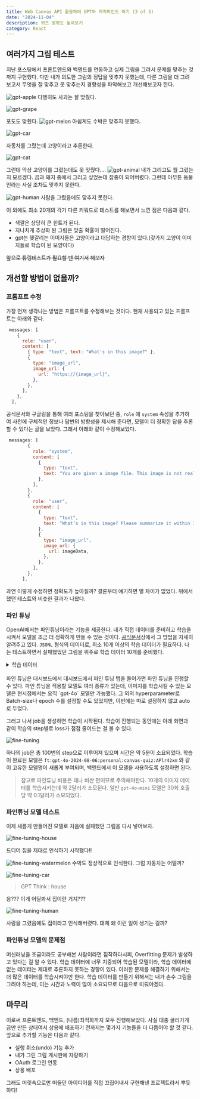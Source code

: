 ```yaml
---
title: Web Canvas API 활용하여 GPT와 캐치마인드 하기 (3 of 3)
date: "2024-11-04"
description: 퀴즈 정확도 높여보기
category: React
---
```


## 여러가지 그림 테스트

지난 포스팅에서 프론트엔드와 백엔드를 연동하고 실제 그림을 그려서 문제를 맞추는 것까지 구현했다. 다만 내가 의도한 그림의 정답을 맞추지 못했는데, 다른 그림을 더 그려보고서 무엇을 잘 맞추고 못 맞추는지 경향성을 파악해보고 개선해보고자 한다.

![gpt-apple](https://github.com/user-attachments/assets/ce60344d-9167-44cd-8a16-4410aead7672)
다행히도 사과는 잘 맞췄다.

![gpt-grape](https://github.com/user-attachments/assets/239257a9-c73e-423d-a829-3d9e67e6e8e8)

포도도 맞췄다.
![gpt-melon](https://github.com/user-attachments/assets/1f4a26b2-008a-45c4-a7f2-fae7fafabfaa)
아쉽게도 수박은 맞추지 못했다.

![gpt-car](https://github.com/user-attachments/assets/3f14367f-d163-4aca-9c0a-0a6ea0a59bcd)

자동차를 그렸는데 고양이라고 추론한다.

![gpt-cat](https://github.com/user-attachments/assets/2f34f76c-af10-4b8f-9cc7-4c6d5d57b77c)

그런데 막상 고양이를 그렸는데도 못 맞췄다....
![gpt-animal](https://github.com/user-attachments/assets/bb6698ab-9cc4-4f9c-af30-be35028c73cf)
내가 그리고도 뭘 그렸는지 모르겠다. 곰과 돼지 중에서 그리고 싶었는데 잡종이 되어버렸다. 그런데 아무튼 동물인라는 사실 조차도 맞추지 못한다.

![gpt-human](https://github.com/user-attachments/assets/9e992cad-877f-4dc4-8426-3a6d036489c0)
사람을 그렸음에도 맞추지 못한다.

이 외에도 최소 20개의 각기 다른 키워드로 테스트를 해보면서 느낀 점은 다음과 같다.

- 색깔은 상당히 큰 힌트가 된다.
- 지나치게 추상화 된 그림은 맞출 확률이 떨어진다.
- gpt는 헷갈리는 이미지들은 고양이라고 대답하는 경향이 있다.(갖가지 고양이 이미지들로 학습이 된 모양이다)

~~앞으로 튜링테스트가 필요할 땐 여기서 해보자~~

## 개선할 방법이 없을까?

### 프롬프트 수정

가장 먼저 생각나는 방법은 프롬프트를 수정해보는 것이다. 현재 사용되고 있는 프롬프트는 아래와 같다.

```js
 messages: [
    {
      role: "user",
      content: [
        { type: "text", text: "What's in this image?" },
        {
          type: "image_url",
          image_url: {
            url: "https://{image_url}",
          },
        },
      ],
    },
  ],
```

공식문서와 구글링을 통해 여러 포스팅을 찾아보던 중, `role` 에 `system` 속성을 추가하여 사전에 구체적인 정보나 답변의 방향성을 제시해 준다면, 모델이 더 정확한 답을 추론할 수 있다는 글을 보았다. 그래서 아래와 같이 수정해보았다.

```js
 messages: [
        {
          role: "system",
          content: [
            {
              type: "text",
              text: "You are given a image file. This image is not real picture. It is a simple drawing, drawn by Canvas API.",
            },
          ],
        },
        {
          role: "user",
          content: [
            {
              type: "text",
              text: "What’s in this image? Please summarize it within 30 characters",
            },
            {
              type: "image_url",
              image_url: {
                url: imageData,
              },
            },
          ],
        },
      ],
```

과연 이렇게 수정하면 정확도가 높아질까? 결론부터 얘기하면 별 차이가 없었다. 위에서 했던 테스트와 비슷한 결과가 나왔다.

### 파인 튜닝

OpenAI에서는 파인튜닝이라는 기능을 제공한다. 내가 직접 데이터를 준비하고 학습을 시켜서 모델을 조금 더 정확하게 만들 수 있는 것이다. [공식문서](https://platform.openai.com/docs/guides/fine-tuning)상에서 그 방법을 자세히 알려주고 있다. `JSONL` 형식의 데이터로, 최소 10개 이상의 학습 데이터가 필요하다. 나는 테스트하면서 실패했었던 그림을 위주로 학습 데이터 10개를 준비했다.

<details> 
<summary>학습 데이터</summary>

_참고로 `JSONL` 형식은 한 줄에 하나의 JSON 객체를 저장하는 텍스트 파일 형식이다. 기존 `JSON`파일과 대비하여 띄어쓰기나 줄바꿈에 민감하므로 주의하자_

```json
{"messages":[{"role":"system","content":"You are given a image file. This image is not real picture. It is a simple drawing, drawn by Canvas API."},{"role":"user","content":"What's in this image? Please summarize it within 30 characters"},{"role":"user","content":[{"type":"image_url","image_url":{"url":"https://github.com/user-attachments/assets/f2526a27-8b8d-4739-8fab-5e587914cca7"}}]},{"role":"assistant","content":"standing human"}]}
{"messages":[{"role":"system","content":"You are given a image file. This image is not real picture. It is a simple drawing, drawn by Canvas API."},{"role":"user","content":"What's in this image? Please summarize it within 30 characters"},{"role":"user","content":[{"type":"image_url","image_url":{"url":"https://github.com/user-attachments/assets/aa9c5a2a-58d7-4fb3-8832-a92bff1595c3"}}]},{"role":"assistant","content":"house"}]}
{"messages":[{"role":"system","content":"You are given a image file. This image is not real picture. It is a simple drawing, drawn by Canvas API."},{"role":"user","content":"What's in this image? Please summarize it within 30 characters"},{"role":"user","content":[{"type":"image_url","image_url":{"url":"https://github.com/user-attachments/assets/13165e76-fe33-4acb-af63-d2e352155da6"}}]},{"role":"assistant","content":"car"}]}
{"messages":[{"role":"system","content":"You are given a image file. This image is not real picture. It is a simple drawing, drawn by Canvas API."},{"role":"user","content":"What's in this image? Please summarize it within 30 characters"},{"role":"user","content":[{"type":"image_url","image_url":{"url":"https://github.com/user-attachments/assets/b50fc398-2aa3-44ad-bc8d-bb265c61d932"}}]},{"role":"assistant","content":"smile face"}]}
{"messages":[{"role":"system","content":"You are given a image file. This image is not real picture. It is a simple drawing, drawn by Canvas API."},{"role":"user","content":"What's in this image? Please summarize it within 30 characters"},{"role":"user","content":[{"type":"image_url","image_url":{"url":"https://github.com/user-attachments/assets/ed2d29e3-343b-4367-bb1d-c1a31bdb4894"}}]},{"role":"assistant","content":"grape"}]}
{"messages":[{"role":"system","content":"You are given a image file. This image is not real picture. It is a simple drawing, drawn by Canvas API."},{"role":"user","content":"What's in this image? Please summarize it within 30 characters"},{"role":"user","content":[{"type":"image_url","image_url":{"url":"https://github.com/user-attachments/assets/f0a0393f-ea8e-4b6b-87d2-56f3a5dbb3f6"}}]},{"role":"assistant","content":"apple"}]}
{"messages":[{"role":"system","content":"You are given a image file. This image is not real picture. It is a simple drawing, drawn by Canvas API."},{"role":"user","content":"What's in this image? Please summarize it within 30 characters"},{"role":"user","content":[{"type":"image_url","image_url":{"url":"https://github.com/user-attachments/assets/4c01e26b-f45c-46ab-9f46-516996974d38"}}]},{"role":"assistant","content":"laptop"}]}
{"messages":[{"role":"system","content":"You are given a image file. This image is not real picture. It is a simple drawing, drawn by Canvas API."},{"role":"user","content":"What's in this image? Please summarize it within 30 characters"},{"role":"user","content":[{"type":"image_url","image_url":{"url":"https://github.com/user-attachments/assets/f96edb43-017b-40f6-aea8-2a4466c73ef7"}}]},{"role":"assistant","content":"watermelon"}]}
{"messages":[{"role":"system","content":"You are given a image file. This image is not real picture. It is a simple drawing, drawn by Canvas API."},{"role":"user","content":"What's in this image? Please summarize it within 30 characters"},{"role":"user","content":[{"type":"image_url","image_url":{"url":"https://github.com/user-attachments/assets/03884c8e-a002-4dda-8e79-3f8daf9588fe"}}]},{"role":"assistant","content":"sword"}]}
{"messages":[{"role":"system","content":"You are given a image file. This image is not real picture. It is a simple drawing, drawn by Canvas API."},{"role":"user","content":"What's in this image? Please summarize it within 30 characters"},{"role":"user","content":[{"type":"image_url","image_url":{"url":"https://github.com/user-attachments/assets/f818024e-0246-4503-88c3-d455376a75da"}}]},{"role":"assistant","content":"cat"}]}
```

</details>
<br/ >
파인 튜닝은 대시보드에서 대시보드에서 파인 튜닝 탭을 들어가면 파인 튜닝을 진행할 수 있다. 파인 튜닝을 적용할 모델도 여러 종류가 있는데, 이미지를 학습시킬 수 있는 모델은 현시점에서는 오직 `gpt-4o` 모델만 가능했다. 그 외의 hyperparameter로 Batch-size나 epoch 수를 설정할 수도 있었지만, 이번에는 따로 설정하지 않고 auto 로 두었다.

그러고 나서 job을 생성하면 학습이 시작된다. 학습이 진행되는 동안에는 아래 화면과 같이 학습의 step별로 loss가 점점 줄어드는 걸 볼 수 있다.

![fine-tuning](https://github.com/user-attachments/assets/ca798d26-3e3b-4522-973a-e416e087ff31)

하나의 job은 총 100번의 step으로 이루어져 있으며 시간은 약 5분이 소요되었다. 학습이 완료된 모델은 `ft:gpt-4o-2024-08-06:personal:canvas-quiz:APlr42xm` 와 같이 고유한 모델명이 새롭게 부여되며, 백엔드에서 이 모델을 사용하도록 설정하면 된다.

> 참고로 파인튜닝 비용은 꽤나 비싼 편이므로 주의해야한다. 10개의 이미지 데이터를 학습시키는데 약 2달러가 소모된다. 일반 `gpt-4o-mini` 모델은 30회 호출당 약 0.1달러가 소모되었다.

### 파인튜닝 모델 테스트

이제 새롭게 만들어진 모델로 처음에 실패했던 그림을 다시 넣어보자.

![fine-tuning-house](https://github.com/user-attachments/assets/f1b43b10-aaf8-40bc-9c37-b82e8f611982)

드디어 집을 제대로 인식하기 시작했다!!

![fine-tuning-watermelon](https://github.com/user-attachments/assets/0293559d-deb4-4bb8-b7ba-2c2ddea661c8)
수박도 정상적으로 인식한다. 그럼 자동차는 어떨까?

![fine-tuning-car](https://github.com/user-attachments/assets/eb8cd6f7-5f84-4c43-b915-a34d8db5d80a)

> GPT Think : house

응??? 이게 어딜봐서 집이란 거지???

![fine-tuning-human](https://github.com/user-attachments/assets/83f762d2-3067-4435-a9f2-8d8ed09ff277)

사람을 그렸음에도 집이라고 인식해버렸다. 대체 왜 이런 일이 생기는 걸까?

### 파인튜닝 모델의 문제점

머신러닝을 조금이라도 공부해본 사람이라면 짐작하다시피, Overfitting 문제가 발생하고 있다는 걸 알 수 있다. 학습 데이터에 너무 치중되어 학습된 모델이라, 학습 데이터에 없는 데이터는 제대로 추론하지 못하는 경향이 있다. 이러한 문제를 해결하기 위해서는 더 많은 데이터를 학습시켜야만 한다. 학습 데이터를 만들기 위해서는 내가 손수 그림을 그려야 하는데, 이는 시간과 노력이 많이 소요되므로 다음으로 미뤄야겠다.

## 마무리

이로써 프론트엔드, 백엔드, (나름)최적화까지 모두 진행해보았다. 사실 대충 굴러가게끔만 만든 상태여서 상용에 배포하기 전까지는 몇가지 기능들을 더 다듬어야 할 것 같다. 앞으로 추가할 기능은 다음과 같다.

- 실행 취소(undo) 기능 추가
- 내가 그린 그림 게시판에 자랑하기
- OAuth 로그인 연동
- 상용 배포

그래도 머릿속으로만 떠돌던 아이디어를 직접 끄집어내서 구현해낸 프로젝트라서 뿌듯하다!
